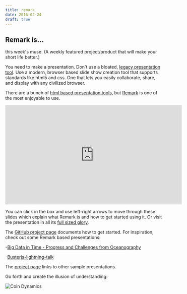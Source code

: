 ```yaml
---
title: remark
date: 2016-02-24
draft: true
---
```


## Remark is...

this week's muse. (A weekly featured project/product that will make your short life better.)


You need to make a presentation. Don't use a bloated, [legacy presentation
tool](https://products.office.com/en-us/powerpoint). Use a modern, browser based slide show creation tool that supports
standards like html5 and css. One that lets you easily collaborate, share, and display with any civilized browser.


There are a bunch of [html based presentation tools](https://gist.github.com/vasilisvg/1611562), but
[Remark](https://github.com/gnab/remark) is one of the most enjoyable to use.


<iframe src="https://remarkjs.com/#1"  width="560" height="315" frameborder="0"></iframe>

You can click in the box and use left-right arrows to move through these slides which explain what Remark is and how to
get started using it. Or visit the presentation in all its [full sized glory](http://gnab.github.io/remark/#1).





The [GitHub project page](https://github.com/gnab/remark) documents how to get started. For inspiration, check out some
Remark based presentations:


-[Big Data in Time - Progress and Challenges from Oceanography](http://www.jmlilly.net/talks/bigdata16.html#1)


-[Busterjs-lightning-talk](http://torgeir.github.io/busterjs-lightning-talk/#1)


The [project page](https://github.com/gnab/remark) links to other sample presentations.

Go forth and create the illusion of understanding: 

![Coin Dynamics](http://i.dailymail.co.uk/i/pix/2010/04/28/article-0-09562375000005DC-283_964x699.jpg)
